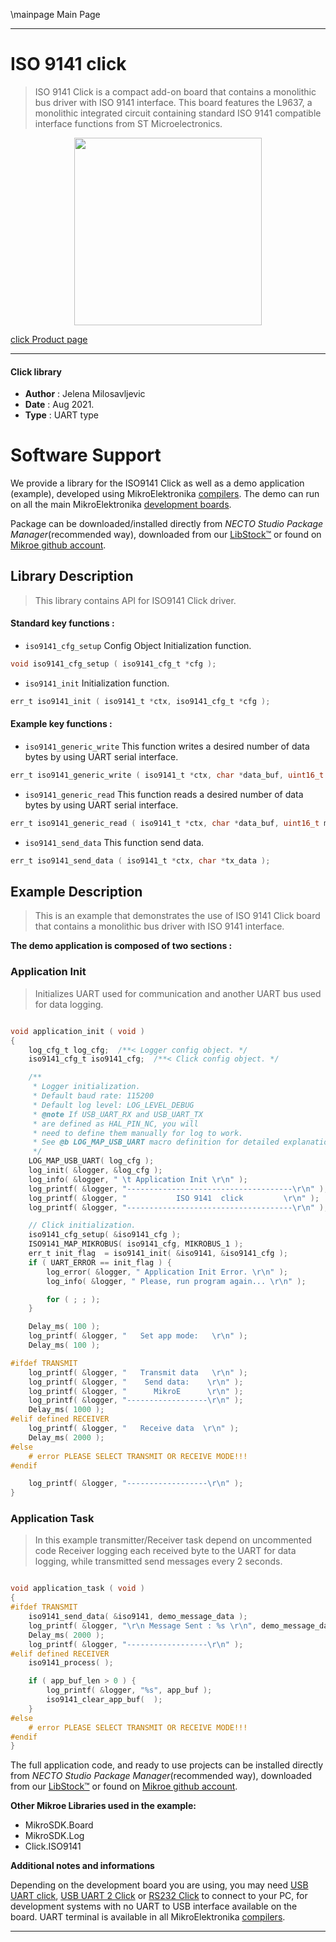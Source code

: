 \mainpage Main Page

---
# ISO 9141 click

> ISO 9141 Click is a compact add-on board that contains a monolithic bus driver with ISO 9141 interface. This board features the L9637, a monolithic integrated circuit containing standard ISO 9141 compatible interface functions from ST Microelectronics.

<p align="center">
  <img src="https://download.mikroe.com/images/click_for_ide/iso9141_click.png" height=300px>
</p>

[click Product page](https://www.mikroe.com/iso-9141-click)

---


#### Click library

- **Author**        : Jelena Milosavljevic
- **Date**          : Aug 2021.
- **Type**          : UART type


# Software Support

We provide a library for the ISO9141 Click
as well as a demo application (example), developed using MikroElektronika
[compilers](https://www.mikroe.com/necto-studio).
The demo can run on all the main MikroElektronika [development boards](https://www.mikroe.com/development-boards).

Package can be downloaded/installed directly from *NECTO Studio Package Manager*(recommended way), downloaded from our [LibStock&trade;](https://libstock.mikroe.com) or found on [Mikroe github account](https://github.com/MikroElektronika/mikrosdk_click_v2/tree/master/clicks).

## Library Description

> This library contains API for ISO9141 Click driver.

#### Standard key functions :

- `iso9141_cfg_setup` Config Object Initialization function.
```c
void iso9141_cfg_setup ( iso9141_cfg_t *cfg );
```

- `iso9141_init` Initialization function.
```c
err_t iso9141_init ( iso9141_t *ctx, iso9141_cfg_t *cfg );
```
#### Example key functions :

- `iso9141_generic_write` This function writes a desired number of data bytes by using UART serial interface.
```c
err_t iso9141_generic_write ( iso9141_t *ctx, char *data_buf, uint16_t len );
```

- `iso9141_generic_read` This function reads a desired number of data bytes by using UART serial interface.
```c
err_t iso9141_generic_read ( iso9141_t *ctx, char *data_buf, uint16_t max_len );
```

- `iso9141_send_data` This function send data.
```c
err_t iso9141_send_data ( iso9141_t *ctx, char *tx_data );
```

## Example Description

> This is an example that demonstrates the use of ISO 9141 Click board that contains a monolithic bus driver with ISO 9141 interface.

**The demo application is composed of two sections :**

### Application Init

> Initializes UART used for communication and another UART bus used for data logging.

```c

void application_init ( void )
{
    log_cfg_t log_cfg;  /**< Logger config object. */
    iso9141_cfg_t iso9141_cfg;  /**< Click config object. */

    /** 
     * Logger initialization.
     * Default baud rate: 115200
     * Default log level: LOG_LEVEL_DEBUG
     * @note If USB_UART_RX and USB_UART_TX 
     * are defined as HAL_PIN_NC, you will 
     * need to define them manually for log to work. 
     * See @b LOG_MAP_USB_UART macro definition for detailed explanation.
     */
    LOG_MAP_USB_UART( log_cfg );
    log_init( &logger, &log_cfg );
    log_info( &logger, " \t Application Init \r\n" );
    log_printf( &logger, "-------------------------------------\r\n" );
    log_printf( &logger, "           ISO 9141  click         \r\n" );
    log_printf( &logger, "-------------------------------------\r\n" );

    // Click initialization.
    iso9141_cfg_setup( &iso9141_cfg );
    ISO9141_MAP_MIKROBUS( iso9141_cfg, MIKROBUS_1 );
    err_t init_flag  = iso9141_init( &iso9141, &iso9141_cfg );
    if ( UART_ERROR == init_flag ) {
        log_error( &logger, " Application Init Error. \r\n" );
        log_info( &logger, " Please, run program again... \r\n" );

        for ( ; ; );
    }

    Delay_ms( 100 );
    log_printf( &logger, "   Set app mode:   \r\n" );
    Delay_ms( 100 );

#ifdef TRANSMIT
    log_printf( &logger, "   Transmit data   \r\n" );
    log_printf( &logger, "    Send data:    \r\n" );
    log_printf( &logger, "      MikroE      \r\n" );
    log_printf( &logger, "------------------\r\n" );
    Delay_ms( 1000 );
#elif defined RECEIVER
    log_printf( &logger, "   Receive data  \r\n" );
    Delay_ms( 2000 );
#else
    # error PLEASE SELECT TRANSMIT OR RECEIVE MODE!!!
#endif

    log_printf( &logger, "------------------\r\n" );
}

```

### Application Task

> In this example transmitter/Receiver task depend on uncommented code
Receiver logging each received byte to the UART for data logging, while transmitted send messages every 2 seconds.

```c

void application_task ( void )
{
#ifdef TRANSMIT
    iso9141_send_data( &iso9141, demo_message_data );
    log_printf( &logger, "\r\n Message Sent : %s \r\n", demo_message_data );
    Delay_ms( 2000 );
    log_printf( &logger, "------------------\r\n" );
#elif defined RECEIVER
    iso9141_process( );

    if ( app_buf_len > 0 ) {
        log_printf( &logger, "%s", app_buf );
        iso9141_clear_app_buf(  );
    }
#else
    # error PLEASE SELECT TRANSMIT OR RECEIVE MODE!!!
#endif
}

```

The full application code, and ready to use projects can be installed directly from *NECTO Studio Package Manager*(recommended way), downloaded from our [LibStock&trade;](https://libstock.mikroe.com) or found on [Mikroe github account](https://github.com/MikroElektronika/mikrosdk_click_v2/tree/master/clicks).

**Other Mikroe Libraries used in the example:**

- MikroSDK.Board
- MikroSDK.Log
- Click.ISO9141

**Additional notes and informations**

Depending on the development board you are using, you may need
[USB UART click](https://www.mikroe.com/usb-uart-click),
[USB UART 2 Click](https://www.mikroe.com/usb-uart-2-click) or
[RS232 Click](https://www.mikroe.com/rs232-click) to connect to your PC, for
development systems with no UART to USB interface available on the board. UART
terminal is available in all MikroElektronika
[compilers](https://shop.mikroe.com/compilers).

---
